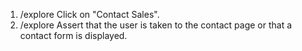 1. /explore Click on "Contact Sales".
2. /explore Assert that the user is taken to the contact page or that a contact form is displayed.